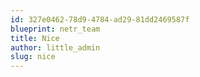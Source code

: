 ```yaml
---
id: 327e0462-78d9-4784-ad29-81dd2469587f
blueprint: netr_team
title: Nice
author: little_admin
slug: nice
---
```

